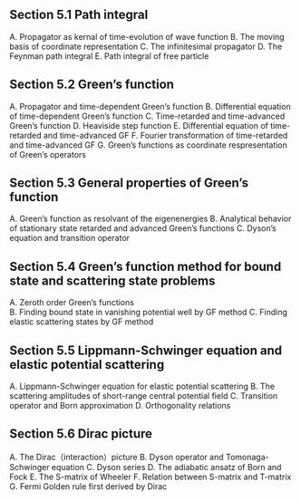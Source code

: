 ## Section 5.1  Path integral
A.   Propagator as kernal of time-evolution of wave function
B.   The moving basis of coordinate representation
C.   The infinitesimal propagator
D.   The Feynman path integral
E.   Path integral of free particle

## Section 5.2   Green’s function
A.   Propagator and time-dependent Green’s function
B.   Differential equation of time-dependent Green’s function
C.   Time-retarded and time-advanced Green’s function
D.   Heaviside step function
E.   Differential equation of time-retarded and time-advanced GF
F.   Fourier transformation of time-retarded and time-advanced GF
G.   Green’s functions as coordinate respresentation of Green’s operators

## Section 5.3   General properties of Green’s function
A.   Green’s function as resolvant of the eigenenergies
B.   Analytical behavior of stationary state retarded and advanced Green’s functions
C.   Dyson’s equation and transition operator

## Section 5.4   Green’s function method for bound state and scattering state problems
A.   Zeroth order Green’s functions  
B.   Finding bound state in vanishing potential well by GF method
C.   Finding elastic scattering states by GF method

## Section 5.5   Lippmann-Schwinger equation and elastic potential scattering
A.   Lippmann-Schwinger equation for elastic potential scattering
B.   The scattering amplitudes of short-range central potential field
C.   Transition operator and Born approximation
D.   Orthogonality relations

## Section 5.6  Dirac picture
A.   The Dirac（interaction）picture
B.   Dyson operator and Tomonaga-Schwinger equation
C.   Dyson series
D.   The adiabatic ansatz of Born and Fock
E.   The S-matrix of Wheeler
F.   Relation between S-matrix and T-matrix
G.   Fermi Golden rule first derived by Dirac
